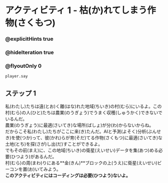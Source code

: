 # アクティビティ 1 - 枯(か)れてしまう作物(さくもつ)

### @explicitHints true
### @hideIteration true 
### @flyoutOnly 0

```python
player.say
```

## ステップ 1
私(わたし)たちは遠(とお)く離(はな)れた地域(ちいき)の村(むら)にいるよ。この村(むら)の人(ひと)たちは農業(のうぎょう)でうまく収穫(しゅうかく)できないでいるんだ。<br>
農業(のうぎょう)に最適(さいてき)な場所(ばしょ)が分(わ)からないからね。<br>
だからこそ私(わたし)たちがここに来(き)たんだ。AIと予測(よそく)分析(ぶんせき)を使(つか)って、彼(かれ)らが育(そだ)てる作物(さくもつ)に最適(さいてき)な土地(とち)を探(さが)し出(だ)すことができるよ。<br>
でもその前(まえ)に、この地域(ちいき)の衛星(えいせい)データを集(あつ)める必要(ひつよう)があるんだ。<br>
村(むら)の周(まわ)りにある**金(きん)**ブロックの上(うえ)に衛星(えいせい)ビーコンを置(お)いてみよう。<br>
**このアクティビティにはコーディングは必要(ひつよう)ないよ。**

